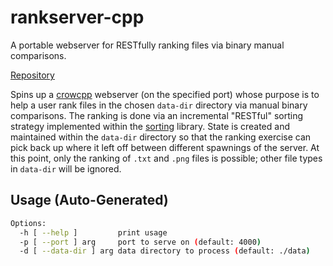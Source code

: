 # rankserver-cpp

A portable webserver for RESTfully ranking files via binary manual comparisons.

[Repository](https://github.com/goromal/rankserver-cpp)

Spins up a [crowcpp](./crowcpp.md) webserver (on the specified port) whose purpose is to help a user
rank files in the chosen `data-dir` directory via manual binary comparisons. The ranking is done via
an incremental "RESTful" sorting strategy implemented within the [sorting](./sorting.md) library. State
is created and maintained within the `data-dir` directory so that the ranking exercise can pick back up
where it left off between different spawnings of the server. At this point, only the ranking of `.txt` and
`.png` files is possible; other file types in `data-dir` will be ignored.

## Usage (Auto-Generated)

```bash
Options:
  -h [ --help ]         print usage
  -p [ --port ] arg     port to serve on (default: 4000)
  -d [ --data-dir ] arg data directory to process (default: ./data)


```

